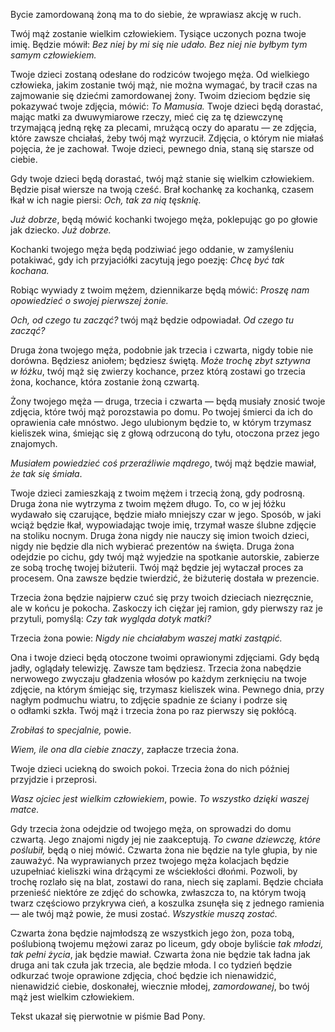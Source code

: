 Bycie zamordowaną żoną ma to do siebie, że wprawiasz akcję w&nbsp;ruch.

Twój mąż zostanie wielkim człowiekiem. Tysiące uczonych pozna twoje imię. Będzie mówił: *Bez niej by mi się nie udało. Bez niej nie byłbym tym samym człowiekiem.*

Twoje dzieci zostaną odesłane do rodziców twojego męża. Od wielkiego człowieka, jakim zostanie twój mąż, nie można wymagać, by tracił czas na zajmowanie się dziećmi zamordowanej żony. Twoim dzieciom będzie się pokazywać twoje zdjęcia, mówić: *To Mamusia.* Twoje dzieci będą dorastać, mając matki za dwuwymiarowe rzeczy, mieć cię za tę dziewczynę trzymającą jedną rękę za plecami, mrużącą oczy do aparatu — ze zdjęcia, które zawsze chciałaś, żeby twój mąż wyrzucił. Zdjęcia, o&nbsp;którym nie miałaś pojęcia, że je zachował. Twoje dzieci, pewnego dnia, staną się starsze od ciebie.

Gdy twoje dzieci będą dorastać, twój mąż stanie się wielkim człowiekiem. Będzie pisał wiersze na twoją cześć. Brał kochankę za kochanką, czasem łkał w&nbsp;ich nagie piersi: *Och, tak za nią tęsknię.*

*Już dobrze*, będą mówić kochanki twojego męża, poklepując go po głowie jak dziecko. *Już dobrze.*

Kochanki twojego męża będą podziwiać jego oddanie, w&nbsp;zamyśleniu potakiwać, gdy ich przyjaciółki zacytują jego poezję: *Chcę być tak kochana.*

Robiąc wywiady z&nbsp;twoim mężem, dziennikarze będą mówić: *Proszę nam opowiedzieć o&nbsp;swojej pierwszej żonie.*

*Och, od czego tu zacząć?* twój mąż będzie odpowiadał. *Od czego tu zacząć?*

Druga żona twojego męża, podobnie jak trzecia i&nbsp;czwarta, nigdy tobie nie dorówna. Będziesz aniołem; będziesz świętą. *Może trochę zbyt sztywna w&nbsp;łóżku*, twój mąż się zwierzy kochance, przez którą zostawi go trzecia żona, kochance, która zostanie żoną czwartą.

Żony twojego męża — druga, trzecia i&nbsp;czwarta — będą musiały znosić twoje zdjęcia, które twój mąż porozstawia po domu. Po twojej śmierci da ich do oprawienia całe mnóstwo. Jego ulubionym będzie to, w&nbsp;którym trzymasz kieliszek wina, śmiejąc się z&nbsp;głową odrzuconą do tyłu, otoczona przez jego znajomych.

*Musiałem powiedzieć coś przeraźliwie mądrego*, twój mąż będzie mawiał, *że tak się śmiała*.

Twoje dzieci zamieszkają z&nbsp;twoim mężem i&nbsp;trzecią żoną, gdy podrosną. Druga żona nie wytrzyma z&nbsp;twoim mężem długo. To, co w&nbsp;jej łóżku wydawało się czarujące, będzie miało mniejszy czar w&nbsp;jego. Sposób, w&nbsp;jaki wciąż będzie łkał, wypowiadając twoje imię, trzymał wasze ślubne zdjęcie na stoliku nocnym. Druga żona nigdy nie nauczy się imion twoich dzieci, nigdy nie będzie dla nich wybierać prezentów na święta. Druga żona odejdzie po cichu, gdy twój mąż wyjedzie na spotkanie autorskie, zabierze ze sobą trochę twojej biżuterii. Twój mąż będzie jej wytaczał proces za procesem. Ona zawsze będzie twierdzić, że biżuterię dostała w&nbsp;prezencie.

Trzecia żona będzie najpierw czuć się przy twoich dzieciach niezręcznie, ale w&nbsp;końcu je pokocha. Zaskoczy ich ciężar jej ramion, gdy pierwszy raz je przytuli, pomyślą: *Czy tak wygląda dotyk matki?*

Trzecia żona powie: *Nigdy nie chciałabym waszej matki zastąpić.*

Ona i&nbsp;twoje dzieci będą otoczone twoimi oprawionymi zdjęciami. Gdy będą jadły, oglądały telewizję. Zawsze tam będziesz. Trzecia żona nabędzie nerwowego zwyczaju gładzenia włosów po każdym zerknięciu na twoje zdjęcie, na którym śmiejąc się, trzymasz kieliszek wina. Pewnego dnia, przy nagłym podmuchu wiatru, to zdjęcie spadnie ze ściany i&nbsp;podrze się o&nbsp;odłamki szkła. Twój mąż i&nbsp;trzecia żona po raz pierwszy się pokłócą.

*Zrobiłaś to specjalnie,* powie.

*Wiem, ile ona dla ciebie znaczy*, zapłacze trzecia żona.

Twoje dzieci uciekną do swoich pokoi. Trzecia żona do nich później przyjdzie i&nbsp;przeprosi.

*Wasz ojciec jest wielkim człowiekiem*, powie. *To wszystko dzięki waszej matce.*

Gdy trzecia żona odejdzie od twojego męża, on sprowadzi do domu czwartą. Jego znajomi nigdy jej nie zaakceptują. *To cwane dziewczę, które poślubił,* będą o&nbsp;niej mówić. Czwarta żona nie będzie na tyle głupia, by nie zauważyć. Na wyprawianych przez twojego męża kolacjach będzie uzupełniać kieliszki wina drżącymi ze wściekłości dłońmi. Pozwoli, by trochę rozlało się na blat, zostawi do rana, niech się zaplami. Będzie chciała przenieść niektóre ze zdjęć do schowka, zwłaszcza to, na którym twoją twarz częściowo przykrywa cień, a&nbsp;koszulka zsunęła się z&nbsp;jednego ramienia — ale twój mąż powie, że musi zostać. *Wszystkie muszą zostać.*

Czwarta żona będzie najmłodszą ze wszystkich jego żon, poza tobą, poślubioną twojemu mężowi zaraz po liceum, gdy oboje byliście *tak młodzi, tak pełni życia*, jak będzie mawiał. Czwarta żona nie będzie tak ładna jak druga ani tak czuła jak trzecia, ale będzie młoda. I&nbsp;co tydzień będzie odkurzać twoje oprawione zdjęcia, choć będzie ich nienawidzić, nienawidzić ciebie, doskonałej, wiecznie młodej, *zamordowanej*, bo twój mąż jest wielkim człowiekiem.

<credits>Tekst ukazał się pierwotnie w&nbsp;piśmie Bad Pony.</credits>